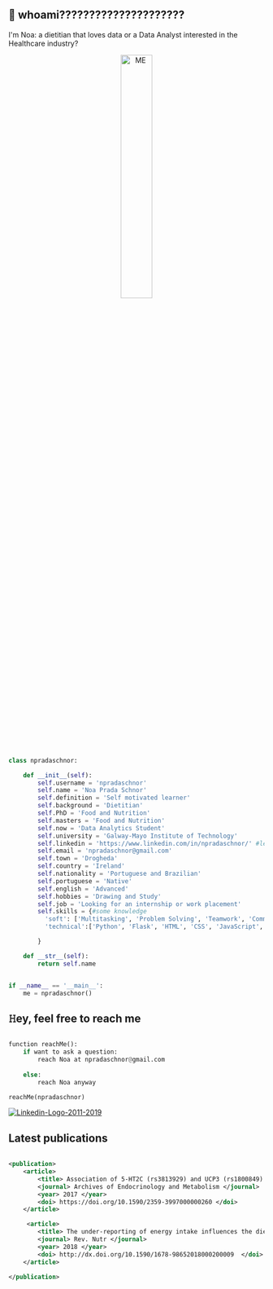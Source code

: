 ## :star2: whoami?????????????????????

I'm Noa: a dietitian that loves data or a Data Analyst interested in the Healthcare industry? 

<div style="text-align:center">
    <img src="https://i.ibb.co/nrDCgzK/ME.png"alt="ME" border="0" width=35% height=35% align="center" class="center"/>
</div>


```python
class npradaschnor:

    def __init__(self):
        self.username = 'npradaschnor'
        self.name = 'Noa Prada Schnor'
        self.definition = 'Self motivated learner'
        self.background = 'Dietitian'
        self.PhD = 'Food and Nutrition'
        self.masters = 'Food and Nutrition'
        self.now = 'Data Analytics Student'
        self.university = 'Galway-Mayo Institute of Technology'
        self.linkedin = 'https://www.linkedin.com/in/npradaschnor/' #let's connect
        self.email = 'npradaschnor@gmail.com'
        self.town = 'Drogheda'
        self.country = 'Ireland'
        self.nationality = 'Portuguese and Brazilian'
        self.portuguese = 'Native'
        self.english = 'Advanced'
        self.hobbies = 'Drawing and Study'
        self.job = 'Looking for an internship or work placement'
        self.skills = {#some knowledge
          'soft': ['Multitasking', 'Problem Solving', 'Teamwork', 'Communication', 'Research','Adaptability', 'Resourcefulness', 'Eagerness to learn'],
          'technical':['Python', 'Flask', 'HTML', 'CSS', 'JavaScript','Boostrap', 'SQL','MySQL', 'Pandas', 'Numpy', 'Matplotlib.pyplot', 'Seaborn', 'Sklearn', 'Jupyter notebook']

        }

    def __str__(self):
        return self.name


if __name__ == '__main__':
    me = npradaschnor()


```




## 𝙷ey, feel free to reach me

```python 

function reachMe():
    if want to ask a question:
        reach Noa at npradaschnor@gmail.com
    
    else:
        reach Noa anyway

reachMe(npradaschnor)
```

<a href="https://www.linkedin.com/in/npraschnor/"><img src="https://i.ibb.co/gZxkh9P/Linkedin-Logo-2011-2019.png" alt="Linkedin-Logo-2011-2019" border="0"></a>

## Latest publications

```XML

<publication>
    <article>
        <title> Association of 5-HT2C (rs3813929) and UCP3 (rs1800849) gene polymorphisms with type 2 diabetes in obese women candidates for bariatric surgery </title>
        <journal> Archives of Endocrinology and Metabolism </journal>
        <year> 2017 </year>
        <doi> https://doi.org/10.1590/2359-3997000000260 </doi>
    </article>

     <article>
        <title> The under-reporting of energy intake influences the dietary pattern reported by obese women in the waiting list for bariatric surgery </title>
        <journal> Rev. Nutr </journal>
        <year> 2018 </year>
        <doi> http://dx.doi.org/10.1590/1678-98652018000200009  </doi>
    </article>

</publication>

```
